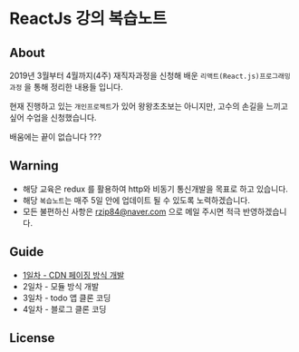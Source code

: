 # ReactJs 강의 복습노트


## About

2019년 3월부터 4월까지(4주) 재직자과정을 신청해 배운 `리액트(React.js)프로그래밍과정` 을 통해 정리한 내용들 입니다.<br>

현재 진행하고 있는 `개인프로젝트`가 있어 왕왕초초보는 아니지만, 고수의 손길을 느끼고 싶어 수업을 신청했습니다.<br>

배움에는 끝이 없습니다 ???


## Warning
- 해당 교육은 redux 를 활용하여 http와 비동기 통신개발을 목표로 하고 있습니다.<br>
- 해당 `복습노트`는 매주 5일 안에 업데이트 될 수 있도록 노력하겠습니다. 
- 모든 불편하신 사항은 rzip84@naver.com 으로 메일 주시면 적극 반영하겠습니다.   

## Guide

- [ 1일차 - CDN 페이징 방식 개발 ](https://github.com/meteopark/edu-react/blob/master/guide/1일차.md) 
- 2일차 - 모듈 방식 개발 
- 3일차 - todo 앱 클론 코딩
- 4일차 - 블로그 클론 코딩

## License
